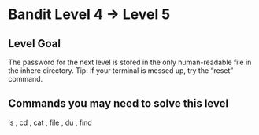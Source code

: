 # Bandit Level 4 → Level 5
## Level Goal

The password for the next level is stored in the only human-readable file in the inhere directory. Tip: if your terminal is messed up, try the “reset” command.

## Commands you may need to solve this level

ls , cd , cat , file , du , find
